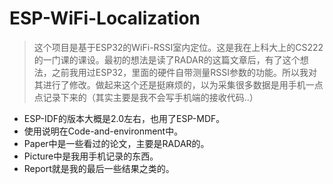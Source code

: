 # ESP-WiFi-Localization
> 这个项目是基于ESP32的WiFi-RSSI室内定位。这是我在上科大上的CS222的一门课的课设。最初的想法是读了RADAR的这篇文章后，有了这个想法，之前我用过ESP32，里面的硬件自带测量RSSI参数的功能。所以我对其进行了修改。做起来这个还是挺麻烦的，以为采集很多数据是用手机一点点记录下来的（其实主要是我不会写手机端的接收代码..）

* ESP-IDF的版本大概是2.0左右，也用了ESP-MDF。
* 使用说明在Code-and-environment中。
* Paper中是一些看过的论文，主要是RADAR的。
* Picture中是我用手机记录的东西。
* Report就是我的最后一些结果之类的。

